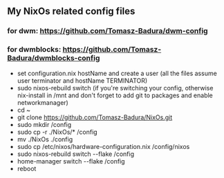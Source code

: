 ## My NixOs related config files
### for dwm: https://github.com/Tomasz-Badura/dwm-config
### for dwmblocks: https://github.com/Tomasz-Badura/dwmblocks-config

- set configuration.nix hostName and create a user (all the files assume user terminator and hostName TERMINATOR)
- sudo nixos-rebuild switch (if you're switching your config, otherwise nix-install in /mnt and don't forget to add git to packages and enable networkmanager)
- cd ~
- git clone https://github.com/Tomasz-Badura/NixOs.git
- sudo mkdir /config
- sudo cp -r ./NixOs/* /config
- mv ./NixOs ./config
- sudo cp /etc/nixos/hardware-configuration.nix /config/nixos
- sudo nixos-rebuild switch --flake /config
- home-manager switch --flake /config
- reboot
